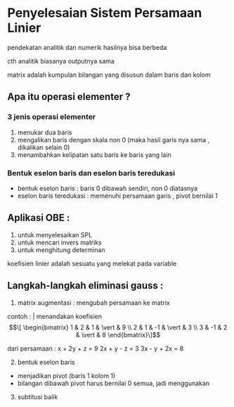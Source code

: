 # Penyelesaian Sistem Persamaan Linier

pendekatan analitik dan numerik hasilnya bisa berbeda

cth analitik biasanya outputnya sama 

matrix adalah kumpulan bilangan yang disusun dalam baris dan kolom

## Apa itu operasi elementer ?

### 3 jenis operasi elementer
1. menukar dua baris
2. mengalikan baris dengan skala non 0 (maka hasil garis nya sama , dikalikan selain 0)
3. menambahkan kelipatan satu baris ke baris yang lain

### Bentuk eselon baris dan eselon baris teredukasi
- bentuk eselon baris : baris 0 dibawah sendiri, non 0 diatasnya
- eselon baris teredukasi : memenuhi persamaan garis , pivot bernilai 1 


## Aplikasi OBE : 
1. untuk menyelesaikan SPL
2. untuk mencari invers matriks
3. untuk menghitung determinan

koefisien linier adalah sesuatu yang melekat pada variable

## Langkah-langkah eliminasi gauss :
1. matrix augmentasi : mengubah persamaan ke matrix

contoh : | menandakan koefisien
$$\[
\begin{bmatrix} 
1 & 2 & 1 & \vert & 9 \\ 
2 & 1 & -1 & \vert & 3 \\ 
3 & -1 & 2 & \vert & 8 
\end{bmatrix}\]$$

dari persamaan :
x + 2y + z = 9
2x + y - z = 3
3x - y + 2x = 8

2. bentuk eselon baris 

- menjadikan pivot (baris 1 kolom 1)
- bilangan dibawah pivot harus bernilai 0 semua, jadi menggunakan

3. subtitusi balik

